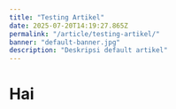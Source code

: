 ```yaml
---
title: "Testing Artikel"
date: 2025-07-20T14:19:27.865Z
permalink: "/article/testing-artikel/"
banner: "default-banner.jpg"
description: "Deskripsi default artikel"
---
```

<h1>Hai</h1>